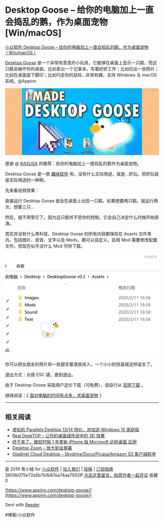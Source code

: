 # Desktop Goose – 给你的电脑加上一直会捣乱的鹅，作为桌面宠物[Win/macOS]
[小众软件 Desktop Goose – 给你的电脑加上一直会捣乱的鹅，作为桌面宠物❲Win/macOS❳](https://www.appinn.com/desktop-goose/) 

[Desktop Goose](https://www.appinn.com/desktop-goose/) 是一个非常有意思的小玩具，它能够在桌面上显示一只鹅，而这只鹅会破坏你的桌面，比如拿出一个记事本，写着好好工作；比如拉出一张照片；比如在桌面留下脚印；比如叼走你的鼠标…非常有趣，支持 Windows 与 macOS 系统。@Appinn

![](assets/image_1.jpeg)

感谢 @ *[KASUSA](https://www.appinn.com/ppet-desktop-pet/#comment-464737)* 的推荐：给你的电脑加上一直捣乱的鹅作为桌面宠物。

Desktop Goose 是一款 [趣味软件](https://www.appinn.com/category/interesting/) 啦，没有什么实际用途，就是…好玩。但好玩就是实际用途的一种啊。

先来看视频效果：

直接运行 Desktop Goose 就会在桌面上出现一只鹅，如果想要两只鹅，就运行两次，想要三只…

然后，就不用管它了。因为这只鹅并不受你的控制，它会自己决定什么时候开始表演。

其实并没有什么黑科技，Desktop Goose 的所有内容都保存在 Assets 文件夹内，包括图片、音效、文字以及 Mods，都可以自定义。启用 Mod 需要修改配置文件。但现在似乎没什么 Mod 可供下载。

![](assets/image_2.jpeg)

你可以把女朋友的照片和一些甜言蜜语放进入，一个小小的惊喜就这样诞生了。

退出方式：长按 ESC 键，直到退出。

由于 Desktop Goose 采取用户定价下载（可免费），请自行从 [官网下载](https://samperson.itch.io/desktop-goose) 。

继续阅读：《 [面对电脑的时间有点多，求桌面宠物](https://www.appinn.com/ppet-desktop-pet/) 》

- - - -

## 相关阅读

* [虚拟机 Parallels Desktop 13/14 特价，并加送 Windows 10 家庭版](https://www.appinn.com/parallels-desktop-14-lizhi/)
* [Real DeskTOP – 让你的桌面成传说中的 3D 效果](https://www.appinn.com/real-desktop/)
* [终于来了，微软时隔 1 年更新 iPhone 版 Microsoft 远程桌面 应用](https://www.appinn.com/microsoft-remote-desktop-100-for-ios/)
* [Desktop Zoom – 放大到全屏幕](https://www.appinn.com/desktop-zoom/)
* [Gladinet Cloud Desktop – Skydrive/Docs/Picasa/Amazon S3 客户端程序](https://www.appinn.com/gladinet-cloud-desktop-skydrive-googledocs-picasaweb-amazon-s3/)

- - - -

[©](http://www.appinn.com/copyright/?utm_source=feeds&amp;utm_medium=copyright&amp;utm_campaign=feeds) 2019 青小蛙 for [小众软件](http://www.appinn.com/?utm_source=feeds&amp;utm_medium=appinn&amp;utm_campaign=feeds) | [加入我们](http://www.appinn.com/join-us/?utm_source=feeds&amp;utm_medium=joinus&amp;utm_campaign=feeds) | [投稿](https://meta.appinn.com/c/faxian/?utm_source=feeds&amp;utm_medium=contribute&amp;utm_campaign=feeds) | [订阅指南](http://www.appinn.com/feeds-subscribe/?utm_source=feeds&amp;utm_medium=feedsubscribe&amp;utm_campaign=feeds)
3659b075e72a5b7b1b87ea74aa7932ff
[点击这里留言、和原作者一起评论](https://www.appinn.com/desktop-goose/#comments) 收藏0

[https://www.appinn.com/desktop-goose/](https://www.appinn.com/desktop-goose/)

Sent with [Reeder](http://reederapp.com)

#博客/小众软件